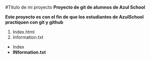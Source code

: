 #Título de mi proyecto
**Proyecto de git de alumnos de Azul School**

**Este proyecto es con el fin de que los estudiantes de
AzulSchool practiquen con git y github**


[//]:# (Listas enumeradas)

1. Index.html
2. Information.txt

[//]:# (Listas sin enumerar)

* Index
* **INformation.txt**
